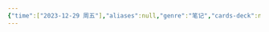 ```yaml
---
{"time":["2023-12-29 周五"],"aliases":null,"genre":"笔记","cards-deck":null,"tags":["考研/专业课"],"key":"课程","dg-publish":true,"permalink":"/3 项目/考研/模拟调制系统/","dgPassFrontmatter":true,"noteIcon":"","created":"2023-12-29T04:07:00.560+08:00","updated":"2023-12-29T04:07:18.000+08:00"}
---
```


